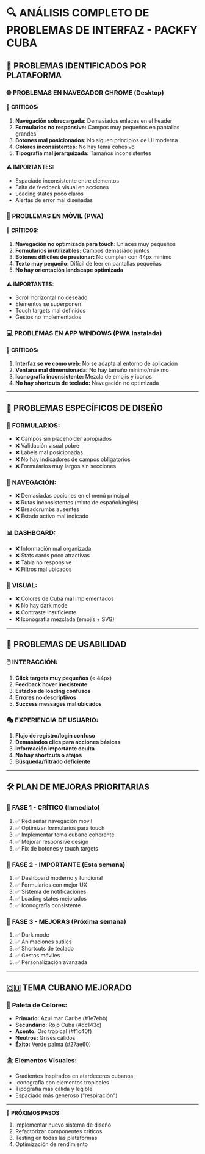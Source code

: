 # 🔍 ANÁLISIS COMPLETO DE PROBLEMAS DE INTERFAZ - PACKFY CUBA

## 📱 **PROBLEMAS IDENTIFICADOS POR PLATAFORMA**

### 🌐 **PROBLEMAS EN NAVEGADOR CHROME (Desktop)**

#### 🚨 **CRÍTICOS:**
1. **Navegación sobrecargada:** Demasiados enlaces en el header
2. **Formularios no responsive:** Campos muy pequeños en pantallas grandes
3. **Botones mal posicionados:** No siguen principios de UI moderna
4. **Colores inconsistentes:** No hay tema cohesivo
5. **Tipografía mal jerarquizada:** Tamaños inconsistentes

#### ⚠️ **IMPORTANTES:**
- Espaciado inconsistente entre elementos
- Falta de feedback visual en acciones
- Loading states poco claros
- Alertas de error mal diseñadas

### 📱 **PROBLEMAS EN MÓVIL (PWA)**

#### 🚨 **CRÍTICOS:**
1. **Navegación no optimizada para touch:** Enlaces muy pequeños
2. **Formularios inutilizables:** Campos demasiado juntos
3. **Botones difíciles de presionar:** No cumplen con 44px mínimo
4. **Texto muy pequeño:** Difícil de leer en pantallas pequeñas
5. **No hay orientación landscape optimizada**

#### ⚠️ **IMPORTANTES:**
- Scroll horizontal no deseado
- Elementos se superponen
- Touch targets mal definidos
- Gestos no implementados

### 💻 **PROBLEMAS EN APP WINDOWS (PWA Instalada)**

#### 🚨 **CRÍTICOS:**
1. **Interfaz se ve como web:** No se adapta al entorno de aplicación
2. **Ventana mal dimensionada:** No hay tamaño mínimo/máximo
3. **Iconografía inconsistente:** Mezcla de emojis y iconos
4. **No hay shortcuts de teclado:** Navegación no optimizada

---

## 🎨 **PROBLEMAS ESPECÍFICOS DE DISEÑO**

### 📝 **FORMULARIOS:**
- ❌ Campos sin placeholder apropiados
- ❌ Validación visual pobre
- ❌ Labels mal posicionadas
- ❌ No hay indicadores de campos obligatorios
- ❌ Formularios muy largos sin secciones

### 🎯 **NAVEGACIÓN:**
- ❌ Demasiadas opciones en el menú principal
- ❌ Rutas inconsistentes (mixto de español/inglés)
- ❌ Breadcrumbs ausentes
- ❌ Estado activo mal indicado

### 📊 **DASHBOARD:**
- ❌ Información mal organizada
- ❌ Stats cards poco atractivas
- ❌ Tabla no responsive
- ❌ Filtros mal ubicados

### 🎨 **VISUAL:**
- ❌ Colores de Cuba mal implementados
- ❌ No hay dark mode
- ❌ Contraste insuficiente
- ❌ Iconografía mezclada (emojis + SVG)

---

## 📏 **PROBLEMAS DE USABILIDAD**

### 🖱️ **INTERACCIÓN:**
1. **Click targets muy pequeños** (< 44px)
2. **Feedback hover inexistente**
3. **Estados de loading confusos**
4. **Errores no descriptivos**
5. **Success messages mal ubicados**

### 🎭 **EXPERIENCIA DE USUARIO:**
1. **Flujo de registro/login confuso**
2. **Demasiados clics para acciones básicas**
3. **Información importante oculta**
4. **No hay shortcuts o atajos**
5. **Búsqueda/filtrado deficiente**

---

## 🛠️ **PLAN DE MEJORAS PRIORITARIAS**

### 🚀 **FASE 1 - CRÍTICO (Inmediato)**
1. ✅ Rediseñar navegación móvil
2. ✅ Optimizar formularios para touch
3. ✅ Implementar tema cubano coherente
4. ✅ Mejorar responsive design
5. ✅ Fix de botones y touch targets

### 🎯 **FASE 2 - IMPORTANTE (Esta semana)**
1. ✅ Dashboard moderno y funcional
2. ✅ Formularios con mejor UX
3. ✅ Sistema de notificaciones
4. ✅ Loading states mejorados
5. ✅ Iconografía consistente

### 🎨 **FASE 3 - MEJORAS (Próxima semana)**
1. ✅ Dark mode
2. ✅ Animaciones sutiles
3. ✅ Shortcuts de teclado
4. ✅ Gestos móviles
5. ✅ Personalización avanzada

---

## 🇨🇺 **TEMA CUBANO MEJORADO**

### 🎨 **Paleta de Colores:**
- **Primario:** Azul mar Caribe (#1e7ebb)
- **Secundario:** Rojo Cuba (#dc143c)
- **Acento:** Oro tropical (#f1c40f)
- **Neutros:** Grises cálidos
- **Éxito:** Verde palma (#27ae60)

### 🏝️ **Elementos Visuales:**
- Gradientes inspirados en atardeceres cubanos
- Iconografía con elementos tropicales
- Tipografía más cálida y legible
- Espaciado más generoso ("respiración")

---

**🚀 PRÓXIMOS PASOS:**
1. Implementar nuevo sistema de diseño
2. Refactorizar componentes críticos
3. Testing en todas las plataformas
4. Optimización de rendimiento
